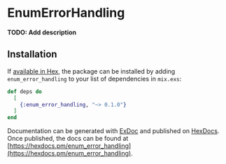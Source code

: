 # EnumErrorHandling

**TODO: Add description**

## Installation

If [available in Hex](https://hex.pm/docs/publish), the package can be installed
by adding `enum_error_handling` to your list of dependencies in `mix.exs`:

```elixir
def deps do
  [
    {:enum_error_handling, "~> 0.1.0"}
  ]
end
```

Documentation can be generated with [ExDoc](https://github.com/elixir-lang/ex_doc)
and published on [HexDocs](https://hexdocs.pm). Once published, the docs can
be found at [https://hexdocs.pm/enum_error_handling](https://hexdocs.pm/enum_error_handling).

